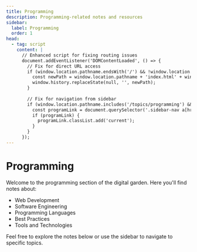 ```yaml
---
title: Programming
description: Programming-related notes and resources
sidebar:
  label: Programming
  order: 1
head:
  - tag: script
    content: |
      // Enhanced script for fixing routing issues
      document.addEventListener('DOMContentLoaded', () => {
        // Fix for direct URL access
        if (window.location.pathname.endsWith('/') && !window.location.pathname.endsWith('/index.html')) {
          const newPath = window.location.pathname + 'index.html' + window.location.search + window.location.hash;
          window.history.replaceState(null, '', newPath);
        }
        
        // Fix for navigation from sidebar
        if (window.location.pathname.includes('/topics/programming') && document.querySelector('.sidebar-nav')) {
          const programLink = document.querySelector('.sidebar-nav a[href*="/topics/programming"]');
          if (programLink) {
            programLink.classList.add('current');
          }
        }
      });
---
```


# Programming

Welcome to the programming section of the digital garden. Here you'll find notes about:

- Web Development
- Software Engineering
- Programming Languages
- Best Practices
- Tools and Technologies

Feel free to explore the notes below or use the sidebar to navigate to specific topics. 